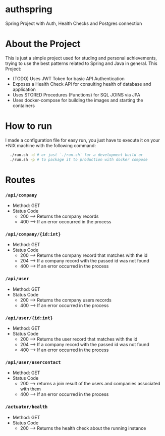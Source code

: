 # authspring

Spring Project with Auth, Health Checks and Postgres connection

# About the Project

This is just a simple project used for studing and personal achievements, trying to 
use the best patterns related to Spring and Java in general.
This Project:
 - (TODO) Uses JWT Token for basic API Authentication
 - Exposes a Health Check API for consulting health of database and application
 - Uses STORED Procedures (Functions) for SQL JOINS via JPA
 - Uses docker-compose for building the images and starting the containers

# How to run

I made a configuration file for easy run, you just have to execute it on your *NIX 
machine with the following command:

```bash
  ./run.sh -d # or just `./run.sh` for a development build or 
  ./run.sh -p # to package it to production with docker compose
```

# Routes

### `/api/company`

 - Method: GET
 - Status Code
    - 200 --> Returns the company records
    - 400 --> If an error occourred in the process

### `/api/company/{id:int}`

- Method: GET
- Status Code
    - 200 --> Returns the company record that matches with the id
    - 204 --> If a company record with the passed id was not found
    - 400 --> If an error occurred in the process

### `/api/user`

- Method: GET
- Status Code
    - 200 --> Returns the company users records
    - 400 --> If an error occurred in the process

### `/api/user/{id:int}`

- Method: GET
- Status Code
    - 200 --> Returns the user record that matches with the id
    - 204 --> If a company record with the passed id was not found
    - 400 --> If an error occurred in the process

### `/api/user/usercontact`

- Method: GET
- Status Code
    - 200 --> returns a join result of the users and companies associated with them
    - 400 --> If an error occurred in the process

### `/actuator/health`

- Method: GET
- Status Code
  - 200 --> Returns the health check about the running instance